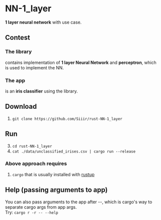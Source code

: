 # NN-1_layer
**1 layer neural network** with use case. 

## Contest
### The library
contains implementation of **1 layer Neural Network** and **perceptron**, which is used to implement the NN.
### The app
is an **iris classifier** using the library.

## Download
1. `git clone https://github.com/Siiir/rust-NN-1_layer`
   
## Run
3. `cd rust-NN-1_layer`
4. `cat ./data/unclassified_irises.csv | cargo run --release`
### Above approach requires
1. `cargo` that is usually installed with [rustup](https://www.rust-lang.org/tools/install)

## Help (passing arguments to app)
You can also pass arguments to the app after --, which is cargo's way to separate cargo args from app args.  
Try: `cargo r -r -- --help`
